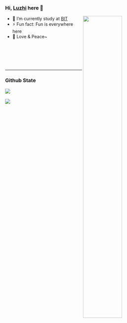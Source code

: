 ### Hi, [Luzhi](https://huangluzhi.github.io/) here 👋

<!--
- 🔭 I’m currently working on ...
- 🌱 I’m currently learning ...
- 👯 I’m looking to collaborate on ...
- 🤔 I’m looking for help with ...
- 💬 Ask me about ...
- 📫 How to reach me: ...
- 😄 Pronouns: ...
- ⚡ Fun fact: ...
- :orange_book: Focusing on Swift & iOS
- :hammer: 
- :ram: 
- :meat_on_bone: 
[![huangluzhi's GitHub stats](https://github-readme-stats.vercel.app/api?username=huangluzhi)](https://github.com/anuraghazra/github-readme-stats)
-->

  <!-- Your languages and tools. Be careful with the alignment. 
### Languages and Tools:
<p>  
  You can use this sites to get logos: https://www.vectorlogo.zone or https://simpleicons.org/
  <code><img width="5%" src="https://www.vectorlogo.zone/logos/java/java-ar21.svg"></code>
  <code><img width="5%" src="https://www.vectorlogo.zone/logos/kotlinlang/kotlinlang-ar21.svg"></code>
  <code><img width="5%" src="https://www.vectorlogo.zone/logos/android/android-ar21.svg"></code>
  <br />
</p>
  -->


[<img align="right" width="50%" src="https://github-readme-stats.vercel.app/api?username=huangluzhi&theme=tokyonight&show_icons=true">](https://huangluzhi.github.io/)

- 🔭 I’m currently study at [BIT](https://en.wikipedia.org/wiki/Beijing_Institute_of_Technology)
- ⚡ Fun fact: Fun is everywhere here
- 🌱 Love & Peace~
 <br /><br /><br /><br /><br /><br />
---

### Github State


<a href="https://github.com/anuraghazra/github-readme-stats">
  <img align="center" src="https://github-readme-stats.vercel.app/api/top-langs/?username=anuraghazra&layout=compact&theme=tokyonight" />
</a>
<br />
<br />
<a href="https://github.com/huangluzhi/Ocean-Crisis">
  <img align="center" src="https://github-readme-stats.anuraghazra1.vercel.app/api/pin/?username=huangluzhi&repo=Ocean-Crisis&show_icons=true&icon_color=79ff97&theme=tokyonight" />
</a>
